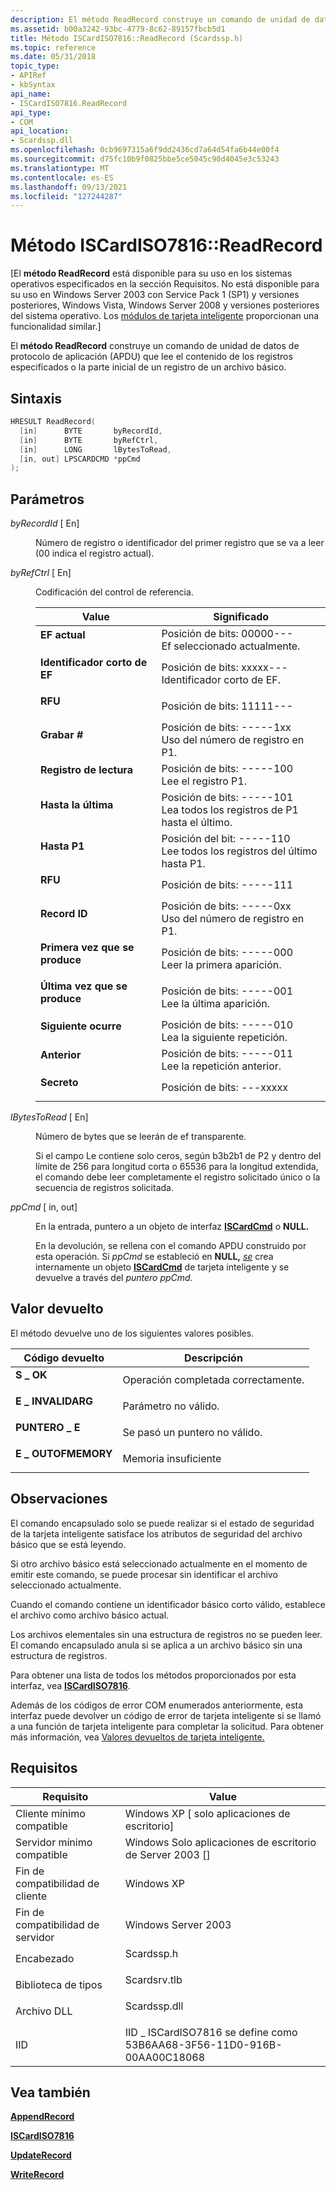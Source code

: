 ```yaml
---
description: El método ReadRecord construye un comando de unidad de datos de protocolo de aplicación (APDU) que lee el contenido de los registros especificados o la parte inicial de un registro de un archivo básico.
ms.assetid: b00a3242-93bc-4779-8c62-89157fbcb5d1
title: Método ISCardISO7816::ReadRecord (Scardssp.h)
ms.topic: reference
ms.date: 05/31/2018
topic_type:
- APIRef
- kbSyntax
api_name:
- ISCardISO7816.ReadRecord
api_type:
- COM
api_location:
- Scardssp.dll
ms.openlocfilehash: 0cb9697315a6f9dd2436cd7a64d54fa6b44e00f4
ms.sourcegitcommit: d75fc10b9f0825bbe5ce5045c90d4045e3c53243
ms.translationtype: MT
ms.contentlocale: es-ES
ms.lasthandoff: 09/13/2021
ms.locfileid: "127244287"
---
```

# <a name="iscardiso7816readrecord-method"></a>Método ISCardISO7816::ReadRecord

\[El **método ReadRecord** está disponible para su uso en los sistemas operativos especificados en la sección Requisitos. No está disponible para su uso en Windows Server 2003 con Service Pack 1 (SP1) y versiones posteriores, Windows Vista, Windows Server 2008 y versiones posteriores del sistema operativo. Los [módulos de tarjeta inteligente](/previous-versions/windows/desktop/secsmart/smart-card-modules) proporcionan una funcionalidad similar.\]

El **método ReadRecord** construye un comando de unidad de datos de protocolo de aplicación (APDU) que lee el contenido de los registros especificados o la parte inicial de un registro de un archivo básico. [](../secgloss/a-gly.md)

## <a name="syntax"></a>Sintaxis


```C++
HRESULT ReadRecord(
  [in]      BYTE       byRecordId,
  [in]      BYTE       byRefCtrl,
  [in]      LONG       lBytesToRead,
  [in, out] LPSCARDCMD *ppCmd
);
```



## <a name="parameters"></a>Parámetros

<dl> <dt>

*byRecordId* \[ En\]
</dt> <dd>

Número de registro o identificador del primer registro que se va a leer (00 indica el registro actual).

</dd> <dt>

*byRefCtrl* \[ En\]
</dt> <dd>

Codificación del control de referencia.



| Value                                                                                                                                                                                | Significado                                                                                |
|--------------------------------------------------------------------------------------------------------------------------------------------------------------------------------------|----------------------------------------------------------------------------------------|
| <span id="Current_EF"></span><span id="current_ef"></span><span id="CURRENT_EF"></span><dl> <dt>**EF actual**</dt> </dl>     | Posición de bits: 00000---<br/> Ef seleccionado actualmente.<br/>                    |
| <span id="Short_EF_ID"></span><span id="short_ef_id"></span><span id="SHORT_EF_ID"></span><dl> <dt>**Identificador corto de EF**</dt> </dl> | Posición de bits: xxxxx---<br/> Identificador corto de EF.<br/>                      |
| <span id="RFU"></span><span id="rfu"></span><dl> <dt>**RFU**</dt> </dl>                                                       | Posición de bits: 11111---<br/>                                                      |
| <span id="Record__"></span><span id="record__"></span><span id="RECORD__"></span><dl> <dt>**Grabar \#**</dt> </dl>            | Posición de bits: -----1xx<br/> Uso del número de registro en P1.<br/>             |
| <span id="Read_Record"></span><span id="read_record"></span><span id="READ_RECORD"></span><dl> <dt>**Registro de lectura**</dt> </dl> | Posición de bits: -----100<br/> Lee el registro P1.<br/>                           |
| <span id="Up_to_Last"></span><span id="up_to_last"></span><span id="UP_TO_LAST"></span><dl> <dt>**Hasta la última**</dt> </dl>     | Posición de bits: -----101<br/> Lea todos los registros de P1 hasta el último. <br/> |
| <span id="Up_to_P1"></span><span id="up_to_p1"></span><span id="UP_TO_P1"></span><dl> <dt>**Hasta P1**</dt> </dl>             | Posición del bit: -----110<br/> Lee todos los registros del último hasta P1. <br/> |
| <span id="RFU"></span><span id="rfu"></span><dl> <dt>**RFU**</dt> </dl>                                                       | Posición de bits: -----111<br/>                                                      |
| <span id="Record_ID"></span><span id="record_id"></span><span id="RECORD_ID"></span><dl> <dt>**Record ID**</dt> </dl>         | Posición de bits: -----0xx<br/> Uso del número de registro en P1.<br/>             |
| <span id="First_Occur"></span><span id="first_occur"></span><span id="FIRST_OCCUR"></span><dl> <dt>**Primera vez que se produce**</dt> </dl> | Posición de bits: -----000<br/> Leer la primera aparición. <br/>                   |
| <span id="Last_Occur"></span><span id="last_occur"></span><span id="LAST_OCCUR"></span><dl> <dt>**Última vez que se produce**</dt> </dl>     | Posición de bits: -----001<br/> Lee la última aparición. <br/>                    |
| <span id="Next_Occur"></span><span id="next_occur"></span><span id="NEXT_OCCUR"></span><dl> <dt>**Siguiente ocurre**</dt> </dl>     | Posición de bits: -----010<br/> Lea la siguiente repetición. <br/>                    |
| <span id="Previous"></span><span id="previous"></span><span id="PREVIOUS"></span><dl> <dt>**Anterior**</dt> </dl>             | Posición de bits: -----011<br/> Lee la repetición anterior. <br/>                |
| <span id="Secret"></span><span id="secret"></span><span id="SECRET"></span><dl> <dt>**Secreto**</dt> </dl>                     | Posición de bits: ---xxxxx<br/>                                                      |



 

</dd> <dt>

*lBytesToRead* \[ En\]
</dt> <dd>

Número de bytes que se leerán de ef transparente.

Si el campo Le contiene solo ceros, según b3b2b1 de P2 y dentro del límite de 256 para longitud corta o 65536 para la longitud extendida, el comando debe leer completamente el registro solicitado único o la secuencia de registros solicitada.

</dd> <dt>

*ppCmd* \[ in, out\]
</dt> <dd>

En la entrada, puntero a un objeto de interfaz [**ISCardCmd**](iscardcmd.md) o **NULL.**

En la devolución, se rellena con el comando APDU construido por esta operación. Si *ppCmd* se estableció en **NULL,** [*se*](../secgloss/s-gly.md) crea internamente un objeto [**ISCardCmd**](iscardcmd.md) de tarjeta inteligente y se devuelve a través del *puntero ppCmd.*

</dd> </dl>

## <a name="return-value"></a>Valor devuelto

El método devuelve uno de los siguientes valores posibles.



| Código devuelto                                                                                   | Descripción                                  |
|-----------------------------------------------------------------------------------------------|----------------------------------------------|
| <dl> <dt>**S \_ OK**</dt> </dl>          | Operación completada correctamente.<br/> |
| <dl> <dt>**E \_ INVALIDARG**</dt> </dl>  | Parámetro no válido.<br/>                |
| <dl> <dt>**PUNTERO \_ E**</dt> </dl>     | Se pasó un puntero no válido.<br/>      |
| <dl> <dt>**E \_ OUTOFMEMORY**</dt> </dl> | Memoria insuficiente<br/>                    |



 

## <a name="remarks"></a>Observaciones

El comando encapsulado solo se puede realizar [](../secgloss/s-gly.md) si el estado de seguridad de la tarjeta inteligente satisface los atributos de seguridad del archivo básico que se está leyendo.

Si otro archivo básico está seleccionado actualmente en el momento de emitir este comando, se puede procesar sin identificar el archivo seleccionado actualmente.

Cuando el comando contiene un identificador básico corto válido, establece el archivo como archivo básico actual.

Los archivos elementales sin una estructura de registros no se pueden leer. El comando encapsulado anula si se aplica a un archivo básico sin una estructura de registros.

Para obtener una lista de todos los métodos proporcionados por esta interfaz, vea [**ISCardISO7816**](iscardiso7816.md).

Además de los códigos de error COM enumerados anteriormente, esta interfaz puede devolver un código de error de tarjeta inteligente si se llamó a una función de tarjeta inteligente para completar la solicitud. Para obtener más información, vea [Valores devueltos de tarjeta inteligente.](authentication-return-values.md)

## <a name="requirements"></a>Requisitos



| Requisito | Value |
|-------------------------------------|-----------------------------------------------------------------------------------------|
| Cliente mínimo compatible<br/> | Windows XP \[ solo aplicaciones de escritorio\]<br/>                                             |
| Servidor mínimo compatible<br/> | Windows Solo aplicaciones de escritorio de Server 2003 \[\]<br/>                                    |
| Fin de compatibilidad de cliente<br/>    | Windows XP<br/>                                                                   |
| Fin de compatibilidad de servidor<br/>    | Windows Server 2003<br/>                                                          |
| Encabezado<br/>                   | <dl> <dt>Scardssp.h</dt> </dl>   |
| Biblioteca de tipos<br/>             | <dl> <dt>Scardsrv.tlb</dt> </dl> |
| Archivo DLL<br/>                      | <dl> <dt>Scardssp.dll</dt> </dl> |
| IID<br/>                      | IID \_ ISCardISO7816 se define como 53B6AA68-3F56-11D0-916B-00AA00C18068<br/>        |



## <a name="see-also"></a>Vea también

<dl> <dt>

[**AppendRecord**](iscardiso7816-appendrecord.md)
</dt> <dt>

[**ISCardISO7816**](iscardiso7816.md)
</dt> <dt>

[**UpdateRecord**](iscardiso7816-updaterecord.md)
</dt> <dt>

[**WriteRecord**](iscardiso7816-writerecord.md)
</dt> </dl>

 

 
